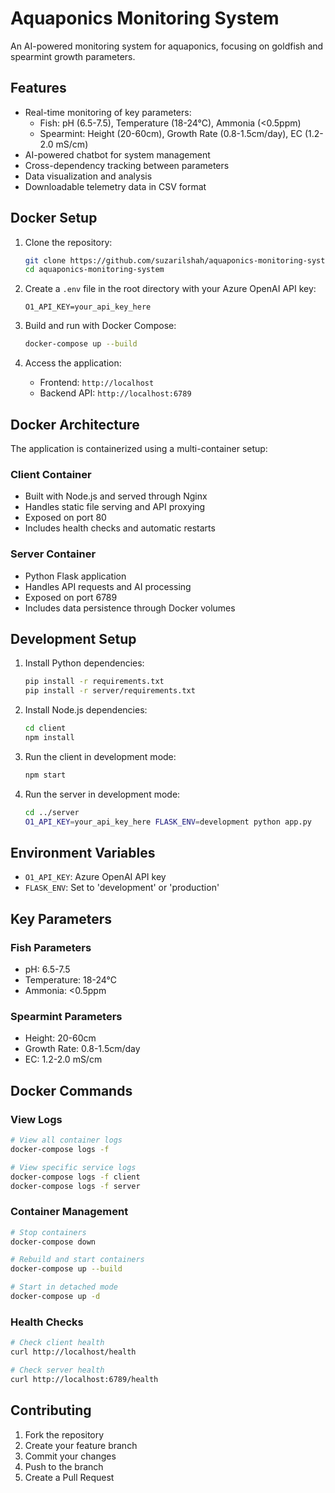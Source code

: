 # Aquaponics Monitoring System

An AI-powered monitoring system for aquaponics, focusing on goldfish and spearmint growth parameters.

## Features

- Real-time monitoring of key parameters:
  - Fish: pH (6.5-7.5), Temperature (18-24°C), Ammonia (<0.5ppm)
  - Spearmint: Height (20-60cm), Growth Rate (0.8-1.5cm/day), EC (1.2-2.0 mS/cm)
- AI-powered chatbot for system management
- Cross-dependency tracking between parameters
- Data visualization and analysis
- Downloadable telemetry data in CSV format

## Docker Setup

1. Clone the repository:
   ```bash
   git clone https://github.com/suzarilshah/aquaponics-monitoring-system.git
   cd aquaponics-monitoring-system
   ```

2. Create a `.env` file in the root directory with your Azure OpenAI API key:
   ```
   O1_API_KEY=your_api_key_here
   ```

3. Build and run with Docker Compose:
   ```bash
   docker-compose up --build
   ```

4. Access the application:
   - Frontend: `http://localhost`
   - Backend API: `http://localhost:6789`

## Docker Architecture

The application is containerized using a multi-container setup:

### Client Container
- Built with Node.js and served through Nginx
- Handles static file serving and API proxying
- Exposed on port 80
- Includes health checks and automatic restarts

### Server Container
- Python Flask application
- Handles API requests and AI processing
- Exposed on port 6789
- Includes data persistence through Docker volumes

## Development Setup

1. Install Python dependencies:
   ```bash
   pip install -r requirements.txt
   pip install -r server/requirements.txt
   ```

2. Install Node.js dependencies:
   ```bash
   cd client
   npm install
   ```

3. Run the client in development mode:
   ```bash
   npm start
   ```

4. Run the server in development mode:
   ```bash
   cd ../server
   O1_API_KEY=your_api_key_here FLASK_ENV=development python app.py
   ```

## Environment Variables

- `O1_API_KEY`: Azure OpenAI API key
- `FLASK_ENV`: Set to 'development' or 'production'

## Key Parameters

### Fish Parameters
- pH: 6.5-7.5
- Temperature: 18-24°C
- Ammonia: <0.5ppm

### Spearmint Parameters
- Height: 20-60cm
- Growth Rate: 0.8-1.5cm/day
- EC: 1.2-2.0 mS/cm

## Docker Commands

### View Logs
```bash
# View all container logs
docker-compose logs -f

# View specific service logs
docker-compose logs -f client
docker-compose logs -f server
```

### Container Management
```bash
# Stop containers
docker-compose down

# Rebuild and start containers
docker-compose up --build

# Start in detached mode
docker-compose up -d
```

### Health Checks
```bash
# Check client health
curl http://localhost/health

# Check server health
curl http://localhost:6789/health
```

## Contributing

1. Fork the repository
2. Create your feature branch
3. Commit your changes
4. Push to the branch
5. Create a Pull Request
